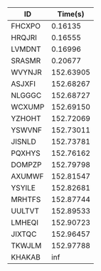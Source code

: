 |ID|Time(s)|
|-|-|
|FHCXPO|0.16135|
|HRQJRI|0.16555|
|LVMDNT|0.16996|
|SRASMR|0.20677|
|WVYNJR|152.63905|
|ASJXFI|152.68267|
|NLGGGC|152.68727|
|WCXUMP|152.69150|
|YZHOHT|152.72069|
|YSWVNF|152.73011|
|JISNLD|152.73781|
|PQXHYS|152.76162|
|DOMPZP|152.79798|
|AXUMWF|152.81547|
|YSYILE|152.82681|
|MRHTFS|152.87744|
|UULTVT|152.89533|
|LMHEQI|152.90723|
|JIXTQC|152.96457|
|TKWJLM|152.97788|
|KHAKAB|inf|
